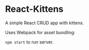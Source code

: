 # React-Kittens

A simple React CRUD app with kittens.

Uses Webpack for asset bundling:

`npm start` to run server.